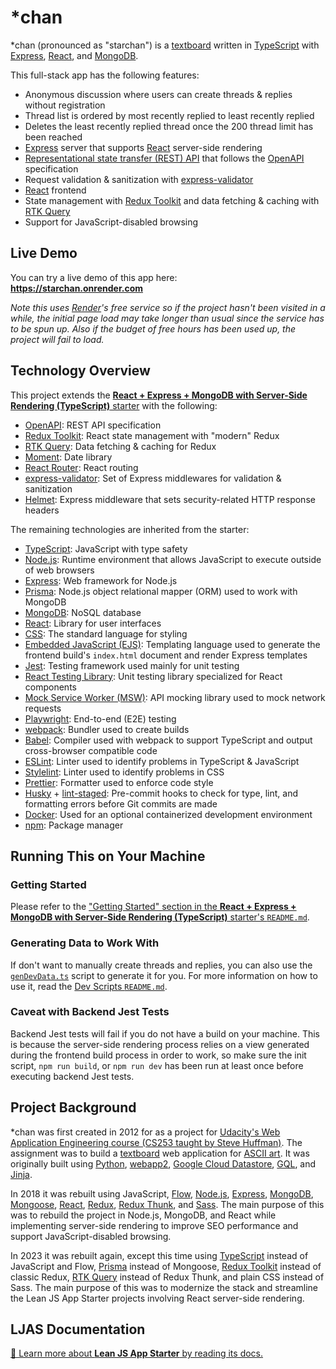 # \*chan

\*chan (pronounced as "starchan") is a [textboard](https://en.wikipedia.org/wiki/Textboard) written in [TypeScript](https://typescriptlang.org) with [Express](https://expressjs.com), [React](https://react.dev), and [MongoDB](https://mongodb.com).

This full-stack app has the following features:

-   Anonymous discussion where users can create threads & replies without registration
-   Thread list is ordered by most recently replied to least recently replied
-   Deletes the least recently replied thread once the 200 thread limit has been reached
-   [Express](https://expressjs.com) server that supports [React](https://react.dev) server-side rendering
-   [Representational state transfer (REST) API](https://en.wikipedia.org/wiki/REST) that follows the [OpenAPI](https://swagger.io/specification) specification
-   Request validation & sanitization with [express-validator](https://express-validator.github.io)
-   [React](https://react.dev) frontend
-   State management with [Redux Toolkit](https://redux-toolkit.js.org) and data fetching & caching with [RTK Query](https://redux-toolkit.js.org/rtk-query/overview)
-   Support for JavaScript-disabled browsing

## Live Demo

You can try a live demo of this app here:  
**https://starchan.onrender.com**

_Note this uses [Render](https://render.com)'s free service so if the project hasn't been visited in a while, the initial page load may take longer than usual since the service has to be spun up. Also if the budget of free hours has been used up, the project will fail to load._

## Technology Overview

This project extends the [**React + Express + MongoDB with Server-Side Rendering (TypeScript)** starter](https://github.com/mattlean/lean-js-app-starter/tree/v1.0.0-dev/starters/react-express-mongo-ssr-ts) with the following:

-   [OpenAPI](https://swagger.io/specification): REST API specification
-   [Redux Toolkit](https://redux-toolkit.js.org): React state management with "modern" Redux
-   [RTK Query](https://redux-toolkit.js.org/rtk-query/overview): Data fetching & caching for Redux
-   [Moment](https://momentjs.com): Date library
-   [React Router](https://reactrouter.com): React routing
-   [express-validator](https://express-validator.github.io): Set of Express middlewares for validation & sanitization
-   [Helmet](https://github.com/helmetjs/helmet): Express middleware that sets security-related HTTP response headers

The remaining technologies are inherited from the starter:

-   [TypeScript](https://typescriptlang.org): JavaScript with type safety
-   [Node.js](https://nodejs.org): Runtime environment that allows JavaScript to execute outside of web browsers
-   [Express](https://expressjs.com): Web framework for Node.js
-   [Prisma](https://prisma.io): Node.js object relational mapper (ORM) used to work with MongoDB
-   [MongoDB](https://mongodb.com): NoSQL database
-   [React](https://react.dev): Library for user interfaces
-   [CSS](https://w3.org/Style/CSS/Overview.en.html): The standard language for styling
-   [Embedded JavaScript (EJS)](https://ejs.co): Templating language used to generate the frontend build's `index.html` document and render Express templates
-   [Jest](https://jestjs.io): Testing framework used mainly for unit testing
-   [React Testing Library](https://testing-library.com/docs/react-testing-library/intro): Unit testing library specialized for React components
-   [Mock Service Worker (MSW)](https://mswjs.io): API mocking library used to mock network requests
-   [Playwright](https://playwright.dev): End-to-end (E2E) testing
-   [webpack](https://webpack.js.org): Bundler used to create builds
-   [Babel](https://babeljs.io): Compiler used with webpack to support TypeScript and output cross-browser compatible code
-   [ESLint](https://eslint.org): Linter used to identify problems in TypeScript & JavaScript
-   [Stylelint](https://stylelint.io): Linter used to identify problems in CSS
-   [Prettier](https://prettier.io): Formatter used to enforce code style
-   [Husky](https://typicode.github.io/husky) + [lint-staged](https://github.com/okonet/lint-staged): Pre-commit hooks to check for type, lint, and formatting errors before Git commits are made
-   [Docker](https://docker.com): Used for an optional containerized development environment
-   [npm](https://npmjs.com): Package manager

## Running This on Your Machine

### Getting Started

Please refer to the ["Getting Started" section in the **React + Express + MongoDB with Server-Side Rendering (TypeScript)** starter's `README.md`](https://github.com/mattlean/lean-js-app-starter/tree/v1.0.0-dev/starters/react-express-mongo-ssr-ts#getting-started).

### Generating Data to Work With

If don't want to manually create threads and replies, you can also use the [`genDevData.ts`](dev-scripts/genDevData.ts) script to generate it for you. For more information on how to use it, read the [Dev Scripts `README.md`](dev-scripts/README.md).

### Caveat with Backend Jest Tests

Backend Jest tests will fail if you do not have a build on your machine. This is because the server-side rendering process relies on a view generated during the frontend build process in order to work, so make sure the init script, `npm run build`, or `npm run dev` has been run at least once before executing backend Jest tests.

## Project Background

\*chan was first created in 2012 for as a project for [Udacity's Web Application Engineering course (CS253 taught by Steve Huffman)](https://youtube.com/watch?v=CRYn30--PPk). The assignment was to build a [textboard](https://en.wikipedia.org/wiki/Textboard) web application for [ASCII art](https://en.wikipedia.org/wiki/ASCII_art). It was originally built using [Python](https://python.org), [webapp2](https://cloud.google.com/appengine/docs/legacy/standard/python/tools/webapp2), [Google Cloud Datastore](https://cloud.google.com/datastore), [GQL](https://cloud.google.com/datastore/docs/reference/gql_reference), and [Jinja](https://jinja.palletsprojects.com).

In 2018 it was rebuilt using JavaScript, [Flow](https://flow.org), [Node.js](https://nodejs.org), [Express](https://expressjs.com), [MongoDB](https://mongodb.com), [Mongoose](https://mongoosejs.com), [React](https://react.dev), [Redux](https://redux.js.org), [Redux Thunk](https://github.com/reduxjs/redux-thunk), and [Sass](https://sass-lang.com). The main purpose of this was to rebuild the project in Node.js, MongoDB, and React while implementing server-side rendering to improve SEO performance and support JavaScript-disabled browsing.

In 2023 it was rebuilt again, except this time using [TypeScript](https://typescriptlang.org) instead of JavaScript and Flow, [Prisma](https://prisma.io) instead of Mongoose, [Redux Toolkit](https://redux-toolkit.js.org) instead of classic Redux, [RTK Query](https://redux-toolkit.js.org/rtk-query/overview) instead of Redux Thunk, and plain CSS instead of Sass. The main purpose of this was to modernize the stack and streamline the Lean JS App Starter projects involving React server-side rendering.

## LJAS Documentation

[📖 Learn more about **Lean JS App Starter** by reading its docs.](https://github.com/mattlean/lean-js-app-starter/tree/v1.0.0-dev/docs)
